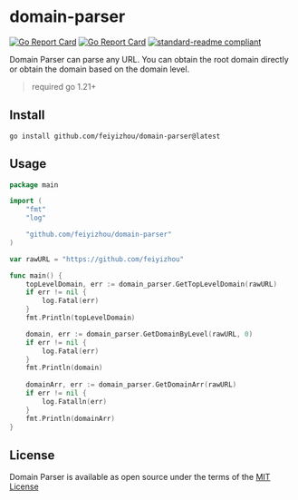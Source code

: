 # domain-parser

[![Go Report Card](https://pkg.go.dev/badge/github.com/feiyizhou/domain-parser)](https://pkg.go.dev/github.com/feiyizhou/domain-parser)
[![Go Report Card](https://goreportcard.com/badge/github.com/feiyizhou/domain-parser)](https://goreportcard.com/report/github.com/feiyizhou/domain-parser)
[![standard-readme compliant](https://img.shields.io/badge/readme%20style-standard-brightgreen.svg?style=flat-square)](https://github.com/RichardLitt/standard-readme)

Domain Parser can parse any URL. You can obtain the root domain directly or obtain the domain based on the domain level.

> required go 1.21+

## Install

```shell
go install github.com/feiyizhou/domain-parser@latest 
```

## Usage

```go
package main

import (
	"fmt"
	"log"

	"github.com/feiyizhou/domain-parser"
)

var rawURL = "https://github.com/feiyizhou"

func main() {
	topLevelDomain, err := domain_parser.GetTopLevelDomain(rawURL)
	if err != nil {
		log.Fatal(err)
	}
	fmt.Println(topLevelDomain)

	domain, err := domain_parser.GetDomainByLevel(rawURL, 0)
	if err != nil {
		log.Fatal(err)
	}
	fmt.Println(domain)
	
	domainArr, err := domain_parser.GetDomainArr(rawURL)
	if err != nil {
		log.Fatalln(err)
	}
	fmt.Println(domainArr)
}

```

## License

Domain Parser is available as open source under the terms of the [MIT License](https://github.com/feiyizhou/domain-parser/blob/main/LICENSE)